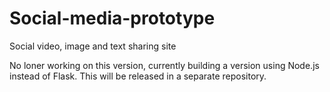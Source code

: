 # Social-media-prototype
Social video, image and text sharing site

No loner working on this version, currently building a version using Node.js instead of Flask. This will be released in a separate repository. 


